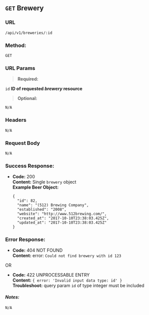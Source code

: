 ## `GET` Brewery

### **URL**

`/api/v1/breweries/:id`

### **Method:**

`GET`

### **URL Params**

> **Required:**

`id`
    **ID of requested _brewery_ resource**

> **Optional:**

`N/A`

### **Headers**

`N/A`

### **Request Body**

`N/A`

### **Success Response:**
  * **Code:** 200 <br />
    **Content:** Single `brewery` object<br />
    **Example Beer Object:**
    ```
    {
      "id": 82,
      "name": "(512) Brewing Company",
      "established": "2008",
      "website": "http://www.512brewing.com/",
      "created_at": "2017-10-10T23:38:03.425Z",
      "updated_at": "2017-10-10T23:38:03.425Z"
    }
    ```

### **Error Response:**
  * **Code:** 404 NOT FOUND <br />
    **Content:** error: `Could not find brewery with id 123`

  OR

  * **Code:** 422 UNPROCESSABLE ENTRY <br />
    **Content:** `{ error: 'Invalid input data type: id' }` <br />
    **Troubleshoot:** query param `id` of type integer must be included

#### **_Notes:_**

`N/A`
